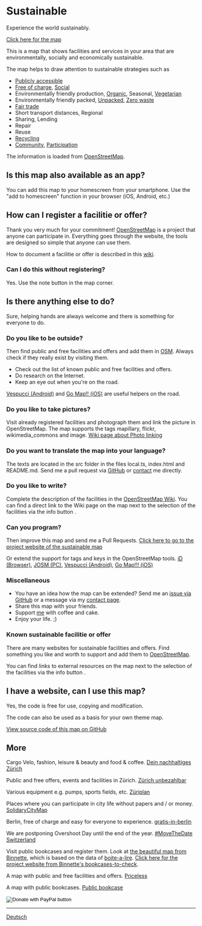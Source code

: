 # Sustainable

Experience the world sustainably.

[Click here for the map](https://sustainable.zottelig.ch)

This is a map that shows facilities and services in your area that are environmentally, socially and economically sustainable.

The map helps to draw attention to sustainable strategies such as

- <i class="fas fa-universal-access"></i> [Publicly accessible](https://wiki.openstreetmap.org/wiki/Key:access)
- <i class="fas fa-heart"></i> [Free of charge](https://wiki.openstreetmap.org/wiki/Key:fee), [Social](https://wiki.openstreetmap.org/wiki/Key:social_facility)
- Environmentally friendly production, <i class="fas fa-seedling"></i> [Organic](https://wiki.openstreetmap.org/wiki/Key:organic), Seasonal, <i class="fas fa-cheese"></i> <i class="fas fa-carrot"></i> [Vegetarian](https://wiki.openstreetmap.org/wiki/Key:diet)
- <i class="fas fa-hands"></i> Environmentally friendly packed, [Unpacked](https://wiki.openstreetmap.org/wiki/Key:bulk_purchase), [Zero waste](https://wiki.openstreetmap.org/wiki/Key:zero_waste)
- <i class="fas fa-handshake"></i> [Fair trade](https://wiki.openstreetmap.org/wiki/Key:fair_trade)
- <i class="fas fa-map-marker-alt"></i> Short transport distances, Regional
- <i class="fas fa-redo-alt"></i> Sharing, Lending
- <i class="fas fa-tools"></i> Repair
- <i class="fas fa-exchange-alt"></i> Reuse
- <i class="fas fa-recycle"></i> [Recycling](https://wiki.openstreetmap.org/wiki/Tag:amenity%3Drecycling)
- [Community](https://wiki.openstreetmap.org/wiki/Tag:amenity%3Dcommunity_centre), [Participation](https://wiki.openstreetmap.org/wiki/Key:operator:type)

The information is loaded from [OpenStreetMap](https://www.openstreetmap.org).

## Is this map also available as an app?

You can add this map to your homescreen from your smartphone. Use the "add to homescreen" function in your browser (iOS, Android, etc.)

## How can I register a facilitie or offer?

Thank you very much for your commitment! [OpenStreetMap](https://www.openstreetmap.org) is a project that anyone can participate in. Everything goes through the website, the tools are designed so simple that anyone can use them.

How to document a facilitie or offer is described in this [wiki](https://wiki.openstreetmap.org/).

### Can I do this without registering?

Yes. Use the <i class="fas fa-comment-alt"></i> note button in the map corner.

## Is there anything else to do?

Sure, helping hands are always welcome and there is something for everyone to do.

### Do you like to be outside?

Then find public and free facilities and offers and add them in [OSM](https://www.openstreetmap.org). Always check if they really exist by visiting them.

- Check out the list of known public and free facilities and offers.
- Do research on the Internet.
- Keep an eye out when you're on the road.

[Vespucci (Android)](https://wiki.openstreetmap.org/wiki/Vespucci) and [Go Map!! (iOS)](https://wiki.openstreetmap.org/wiki/Go_Map!!) are useful helpers on the road.

### Do you like to take pictures?

Visit already registered facilities and photograph them and link the picture in OpenStreetMap. The map supports the tags mapillary, flickr, wikimedia_commons and image. [Wiki page about Photo linking](https://wiki.openstreetmap.org/wiki/Photo_linking)

### Do you want to translate the map into your language?

The texts are located in the src folder in the files local.ts, index.html and README.md. Send me a pull request via [GitHub](https://github.com/ToastHawaii/sustainable-map) or [contact](https://it.zottelig.ch/kontakt) me directly.

### Do you like to write?

Complete the description of the facilities in the [OpenStreetMap Wiki](https://wiki.openstreetmap.org/wiki/Map_Features). You can find a direct link to the Wiki page on the map next to the selection of the facilities via the info button <i class="fas fa-info-circle"></i>.

### Can you program?

Then improve this map and send me a Pull Requests. [Click here to go to the project website of the sustainable map](https://github.com/ToastHawaii/sustainable-map)

Or extend the support for tags and keys in the OpenStreetMap tools. [iD (Browser)](https://wiki.openstreetmap.org/wiki/ID), [JOSM (PC)](https://wiki.openstreetmap.org/wiki/JOSM), [Vespucci (Android)](https://wiki.openstreetmap.org/wiki/Vespucci), [Go Map!!! (iOS)](https://wiki.openstreetmap.org/wiki/Go_Map!!)

### Miscellaneous

- You have an idea how the map can be extended? Send me an [issue via GitHub](https://github.com/ToastHawaii/sustainable-map/issues/new) or a message via my [contact page](https://it.zottelig.ch/kontakt).
- Share this map with your friends.
- Support [me](https://it.zottelig.ch/kontakt) with coffee and cake.
- Enjoy your life. ;)

### Known sustainable facilitie or offer

There are many websites for sustainable facilities and offers. Find something you like and worth to support and add them to [OpenStreetMap](https://www.openstreetmap.org).

You can find links to external resources on the map next to the selection of the facilities via the info button <i class="fas fa-info-circle"></i>.

## I have a website, can I use this map?

Yes, the code is free for use, copying and modification.

The code can also be used as a basis for your own theme map.

[View source code of this map on GitHub](https://github.com/ToastHawaii/sustainable-map)

## More

Cargo Velo, fashion, leisure & beauty and food & coffee. [Dein nachhaltiges Zürich](https://www.wwf.ch/de/dein-nachhaltiges-zuerich)

Public and free offers, events and facilities in Zürich. [Zürich unbezahlbar](https://www.zuerichunbezahlbar.ch/map/)

Various equipment e.g. pumps, sports fields, etc. [Züriplan](https://www.maps.stadt-zuerich.ch/zueriplan3/Stadtplan.aspx)

Places where you can participate in city life without papers and / or money. [SolidaryCityMap](https://solidary.city/)

Berlin, free of charge and easy for everyone to experience. [gratis-in-berlin](https://www.gratis-in-berlin.de/)

We are postponing Overshoot Day until the end of the year. [#MoveTheDate Switzerland](https://www.movethedate.ch/map)

Visit public bookcases and register them. Look at [the beautiful map from Binnette](https://umap.openstreetmap.fr/fr/map/osm-bookcases-and-boite-a-lire_362287#15/45.2010/5.7389), which is based on the data of [boite-a-lire](https://www.boite-a-lire.com/). [Click here for the project website from Binnette's bookcases-to-check](https://github.com/Binnette/bookcases-to-check).

A map with public and free facilities and offers. [Priceless](https://priceless.zottelig.ch/)

A map with public bookcases. [Public bookcase](https://book-exchange.zottelig.ch/)

<form action="https://www.paypal.com/cgi-bin/webscr" method="post" target="_top">
<input type="hidden" name="cmd" value="_s-xclick" />
<input type="hidden" name="hosted_button_id" value="JFWXTYPKBD2YA" />
<input type="image" src="https://www.paypalobjects.com/en_US/CH/i/btn/btn_donateCC_LG.gif" border="0" name="submit" title="PayPal - The safer, easier way to pay online!" alt="Donate with PayPal button" />
<img alt="" border="0" src="https://www.paypal.com/en_CH/i/scr/pixel.gif" width="1" height="1" />
</form>

---

[Deutsch](/de/docs)

